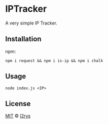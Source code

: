 # IPTracker
A very simple IP Tracker.

## Installation
npm:

    npm i request && npm i is-ip && npm i chalk

## Usage

    node index.js <IP>
    
## License
<a href="https://github.com/I2rys/IPTracker/blob/main/LICENSE">MIT</a> © <a href="https://github.com/I2rys">I2rys</a>
